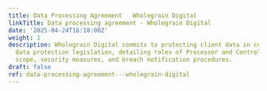 ```yaml
---
title: Data Processing Agreement   Wholegrain Digital
linkTitle: Data processing agreement - Wholegrain Digital
date: '2025-04-24T16:18:00Z'
weight: 1
description: Wholegrain Digital commits to protecting client data in compliance with
  data protection legislation, detailing roles of Processor and Controller, processing
  scope, security measures, and breach notification procedures.
draft: false
ref: data-processing-agreement---wholegrain-digital
---
```


